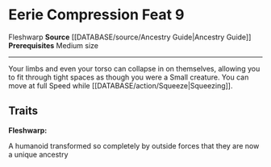 ﻿---
feat: Eerie Compression
id: '2527'
level: '9'
name: Eerie Compression
prerequisite: Medium size
rarity: Common
source: '[[DATABASE/source/Ancestry Guide|Ancestry Guide]]'
trait:
- '[[DATABASE/trait/Fleshwarp|Fleshwarp]]'
type: Feat

---
# Eerie Compression <span class="item-type">Feat 9</span>

<span class="item-trait">Fleshwarp</span>
**Source** [[DATABASE/source/Ancestry Guide|Ancestry Guide]] 
**Prerequisites** Medium size

---
Your limbs and even your torso can collapse in on themselves, allowing you to fit through tight spaces as though you were a Small creature. You can move at full Speed while [[DATABASE/action/Squeeze|Squeezing]].

## Traits

**Fleshwarp:**

A humanoid transformed so completely by outside forces that they are now a unique ancestry